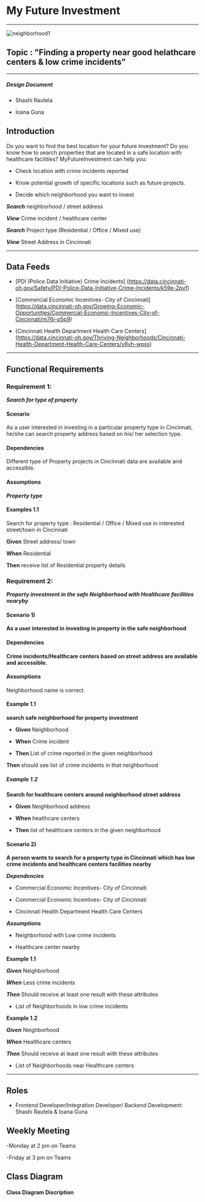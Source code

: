# My Future Investment
---

![neighborhood1](https://user-images.githubusercontent.com/47906013/111054373-31003980-843a-11eb-8a5f-7c090de88f7c.jpg)

## Topic : "Finding a property near good helathcare centers & low crime incidents"
-------

##### Design Document

- Shashi Rautela

- Ioana Guna

## Introduction

Do you want to find the best location for your future investment? Do you know how to search properties that are located in a safe location with healthcare facilities? MyFutureInvestment can help you:

-	Check location with crime incidents reported 

-	Know potential growth of specific locations such as future projects.
 
- Decide which neighborhood you want to invest



***Search***  neighborhood / street address

***View***  Crime incident / healthcare center

***Search***  Project type (Residential / Office / Mixed use)

***View***  Street Address in Cincinnati 

________________________________________
## Data Feeds

- [PDI (Police Data Initiative) Crime Incidents] (https://data.cincinnati-oh.gov/Safety/PDI-Police-Data-Initiative-Crime-Incidents/k59e-2pvf)


- [Commercial Economic Incentives- City of Cincinnati] (https://data.cincinnati-oh.gov/Growing-Economic-Opportunities/Commercial-Economic-Incentives-City-of-Cincinnati/m76i-p5p9)

- [Cincinnati Health Department Health Care Centers] (https://data.cincinnati-oh.gov/Thriving-Neighborhoods/Cincinnati-Health-Department-Health-Care-Centers/v8yh-wpss)

________________________________________
## Functional Requirements

### Requirement 1: 

***Search for type of property***


#### Scenario

As a user interested in investing in a particular property type in Cincinnati,  he/she can search property address based on his/ her selection type. 

#### Dependencies

Different type of Property projects in Cincinnati data are available and accessible.

#### Assumptions


***Property type***


#### Examples 1.1 
Search for property type : Residential / Office / Mixed use in interested street/town in Cincinnati

**Given**  Street address/ town

**When**  Residential

**Then**  receive list of Residential property details


### Requirement 2: 

***Property investment in the safe Neighborhood with Healthcare facilities nearyby***

#### Scenario 1)

**As a user interested in investing in property in the safe neighborhood** 

#### Dependencies

**Crime incidents/Healthcare centers based on street address are available and accessible.**

#### Assumptions

Neighborhood name is correct.



####  Example 1.1  

**search safe neighborhood for property investment**

- **Given**  Neighborhood

- **When**  Crime incident

-  **Then**  List of crime reported in the given neighborhood 



**Then** should see list of crime incidents in that neighborhood 


##### Example 1.2 

**Search for healthcare centers around neighborhood street address**

- **Given**   Neighborhood address

- **When** 	 healthcare centers

- **Then** list of healthcare centers in the given neighborhood 


#### Scenario 2)

**A person wants to search for a property type in Cincinnati which has low crime incidents and healthcare centers facilities nearby**

***Dependencies***

- Commercial Economic Incentives- City of Cincinnati
 
- Commercial Economic Incentives- City of Cincinnati

- Cincinnati Health Department Health Care Centers



***Assumptions***

- Neighborhood with Low crime incidents

- Healthcare center nearby

**Example 1.1**

***Given***  Neighborhood 

***When***  Less crime incidents 

***Then*** Should receive at least one result with these attributes

- List of Neighborhoods in low crime incidents 

**Example 1.2**

***Given***  Neighborhood 

***When***  Healthcare centers 

***Then*** Should receive at least one result with these attributes

- List of Neighborhoods near Healthcare centers

________________________________________

## Roles
- Frontend Developer/Integration Developer/ Backend Development: Shashi Rautela & Ioana Guna 

## Weekly Meeting 

-Monday at 2 pm on Teams

-Friday at 3 pm on Teams


## Class Diagram


#### Class Diagram Discription




